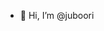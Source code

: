 - 👋 Hi, I’m @juboori


<!---
juboori/juboori is a ✨ special ✨ repository because its `README.md` (this file) appears on your GitHub profile.
You can click the Preview link to take a look at your changes.
--->

